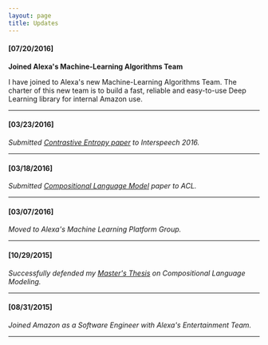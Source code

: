 ```yaml
---
layout: page
title: Updates
---
```


#### [07/20/2016] ####

**Joined Alexa's Machine-Learning Algorithms Team**

   I have joined to Alexa's new Machine-Learning Algorithms Team. The charter of this new team is to build a fast, reliable and easy-to-use Deep Learning library for internal Amazon use.

---

#### [03/23/2016] ####

*Submitted [Contrastive Entropy paper](https://arxiv.org/abs/1601.00248) to Interspeech 2016.*

---

#### [03/18/2016] ####

*Submitted [Compositional Language Model](https://arxiv.org/abs/1604.00100) paper to ACL.*

---

#### [03/07/2016] ####

*Moved to Alexa's Machine Learning Platform Group.*

---

#### [10/29/2015] ####

*Successfully defended my [Master's Thesis](https://www.dropbox.com/s/nsp7l9fhqkn3cnh/CompositionalLMThesis.pdf?dl=0) on Compositional Language Modeling.*

---

#### [08/31/2015] ####

*Joined Amazon as a Software Engineer with Alexa's Entertainment Team.*

---
